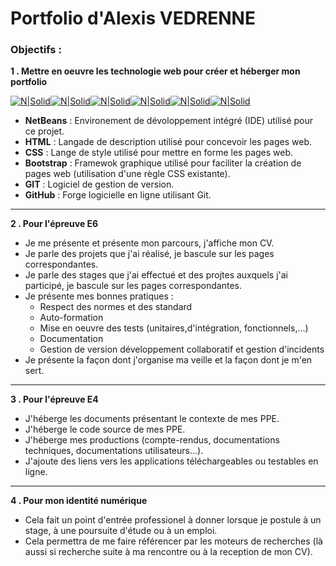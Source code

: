 # Portfolio d'Alexis VEDRENNE
### Objectifs :
**1 . Mettre en oeuvre les technologie web pour créer et héberger mon portfolio**

[![N|Solid](https://img.icons8.com/windows/128/000000/netbeans.png)]()[![N|Solid](https://img.icons8.com/color/96/000000/html-5.png)]()[![N|Solid](https://img.icons8.com/color/128/000000/css3.png)]()[![N|Solid](https://img.icons8.com/color/96/000000/bootstrap.png)]()[![N|Solid](https://img.icons8.com/fluent/96/000000/github.png)]()[![N|Solid](https://img.icons8.com/color/96/000000/git.png)]()

- **NetBeans** : Environement de dévoloppement intégré (IDE) utilisé pour ce projet.
- **HTML** : Langade de description utilisé pour concevoir les pages web.
- **CSS** : Lange de style utilisé pour mettre en forme les pages web.
- **Bootstrap** : Framewok graphique utilisé pour faciliter la création de pages web (utilisation d'une règle CSS existante).
- **GIT** : Logiciel de gestion de version.
- **GitHub** : Forge logicielle en ligne utilisant Git.
---
**2 . Pour l'épreuve E6**
- Je me présente et présente mon parcours, j'affiche mon CV.
- Je parle des projets que j'ai réalisé, je bascule sur les pages correspondantes.
- Je parle des stages que j'ai effectué et des projtes auxquels j'ai participé, je bascule sur les pages correspondantes.
- Je présente mes bonnes pratiques : 
    - Respect des normes et des standard
    - Auto-formation
    - Mise en oeuvre des tests (unitaires,d'intégration, fonctionnels,...)
    - Documentation
    - Gestion de version développement collaboratif et gestion d'incidents
- Je présente la façon dont j'organise ma veille et la façon dont je m'en sert.

---
**3 . Pour l'épreuve E4** 
- J'héberge les documents présentant le contexte de mes PPE.
- J'héberge le code source de mes PPE.
- J'héberge mes productions (compte-rendus, documentations techniques, documentations utilisateurs...).
- J'ajoute des liens vers les applications téléchargeables ou testables en ligne.
---
**4 . Pour mon identité numérique**
- Cela fait un point d'entrée professionel à donner lorsque je postule à un stage, à une poursuite d'étude ou à un emploi.
- Cela permettra de me faire référencer par les moteurs de recherches (là aussi si recherche suite à ma rencontre ou à la reception de mon CV).


